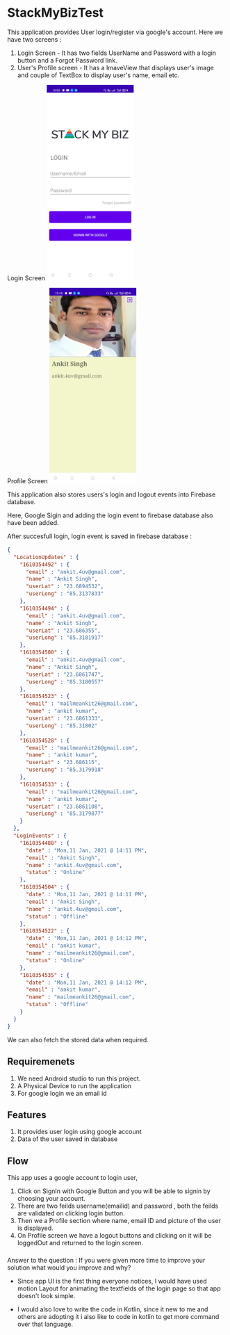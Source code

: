 # StackMyBizTest

This application provides User login/register via google's account. Here we have two screens : 
1. Login Screen -  It has two fields UserName and Password with a login button and a Forgot Password link.
2. User's Profile screen - It has a ImaveView that displays user's image and couple of TextBox to display user's name, email etc.




Login Screen
<img src="https://github.com/github-ankit/StackMyBizTest/blob/main/app/src/main/res/drawable/screenshot_a.jpg" width="200" height="450">

Profile Screen
<img src="https://github.com/github-ankit/StackMyBizTest/blob/main/app/src/main/res/drawable/screenshot_b.jpg" width="200" height="450">

This application also stores users's login and logout events into Firebase database.

Here, Google Sigin and adding the login event to firebase database also have been added.

After succesfull login, login event is saved in firebase database :

```json
{
  "LocationUpdates" : {
    "1610354492" : {
      "email" : "ankit.4uv@gmail.com",
      "name" : "Ankit Singh",
      "userLat" : "23.6894532",
      "userLong" : "85.3137833"
    },
    "1610354494" : {
      "email" : "ankit.4uv@gmail.com",
      "name" : "Ankit Singh",
      "userLat" : "23.686355",
      "userLong" : "85.3181917"
    },
    "1610354500" : {
      "email" : "ankit.4uv@gmail.com",
      "name" : "Ankit Singh",
      "userLat" : "23.6861747",
      "userLong" : "85.3180557"
    },
    "1610354523" : {
      "email" : "mailmeankit26@gmail.com",
      "name" : "ankit kumar",
      "userLat" : "23.6861333",
      "userLong" : "85.31802"
    },
    "1610354528" : {
      "email" : "mailmeankit26@gmail.com",
      "name" : "ankit kumar",
      "userLat" : "23.686115",
      "userLong" : "85.3179918"
    },
    "1610354533" : {
      "email" : "mailmeankit26@gmail.com",
      "name" : "ankit kumar",
      "userLat" : "23.6861108",
      "userLong" : "85.3179877"
    }
  },
  "LoginEvents" : {
    "1610354488" : {
      "date" : "Mon,11 Jan, 2021 @ 14:11 PM",
      "email" : "Ankit Singh",
      "name" : "ankit.4uv@gmail.com",
      "status" : "Online"
    },
    "1610354504" : {
      "date" : "Mon,11 Jan, 2021 @ 14:11 PM",
      "email" : "Ankit Singh",
      "name" : "ankit.4uv@gmail.com",
      "status" : "Offline"
    },
    "1610354522" : {
      "date" : "Mon,11 Jan, 2021 @ 14:12 PM",
      "email" : "ankit kumar",
      "name" : "mailmeankit26@gmail.com",
      "status" : "Online"
    },
    "1610354535" : {
      "date" : "Mon,11 Jan, 2021 @ 14:12 PM",
      "email" : "ankit kumar",
      "name" : "mailmeankit26@gmail.com",
      "status" : "Offline"
    }
  }
}
```

We can also fetch the stored data when required.


## Requiremenets 

1. We need Android studio to run this project.
2. A Physical Device to run the application
3. For google login we an email id

## Features

1. It provides user login using google account
2. Data of the user saved in database 

## Flow

This app uses a google account to login user, 

1. Click on SignIn with Google Button and you will be able to signin by choosing your account.
2. There are two feilds username(emailid) and password , both the feilds are validated on clicking login button.
3. Then we a Profile section where name, email ID and picture of the user is displayed.
4. On Profile screen we have a logout buttons and clicking on it will be loggedOut and returned to the login screen.


###

Answer to the question : If you were given more time to improve your solution what would you improve and why?

- Since app UI is the first thing everyone notices, I would have used motion Layout for animating the textfields of the login page so that app doesn't look simple.

- I would also love to write the code in Kotlin, since it new to me and others are adopting it i also like to code in kotlin to get more command over that language.
